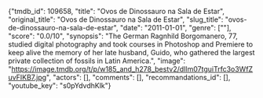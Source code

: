 {"tmdb_id": 109658, "title": "Ovos de Dinossauro na Sala de Estar", "original_title": "Ovos de Dinossauro na Sala de Estar", "slug_title": "ovos-de-dinossauro-na-sala-de-estar", "date": "2011-01-01", "genre": [""], "score": "0.0/10", "synopsis": "The German Ragnhild Borgomanero, 77, studied digital photography and took courses in Photoshop and Premiere to keep alive the memory of her late husband, Guido, who gathered the largest private collection of fossils in Latin America.", "image": "https://image.tmdb.org/t/p/w185_and_h278_bestv2/dIlm07tguiTrfc3o3WfZuvFIKB7.jpg", "actors": [], "comments": [], "recommandations_id": [], "youtube_key": "s0pYdvdhKlk"}